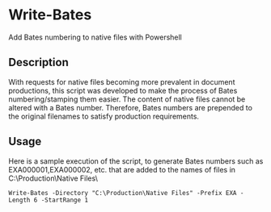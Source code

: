 # Write-Bates
Add Bates numbering to native files with Powershell

## Description
With requests for native files becoming more prevalent in document productions, this script was developed to make the process of Bates numbering/stamping them easier. The content of native files cannot be altered with a Bates number. Therefore, Bates numbers are prepended to the original filenames to satisfy production requirements.

## Usage
Here is a sample execution of the script, to generate Bates numbers such as EXA000001,EXA000002, etc. that are added to the names of files in C:\Production\Native Files\
```
Write-Bates -Directory "C:\Production\Native Files" -Prefix EXA -Length 6 -StartRange 1
```

